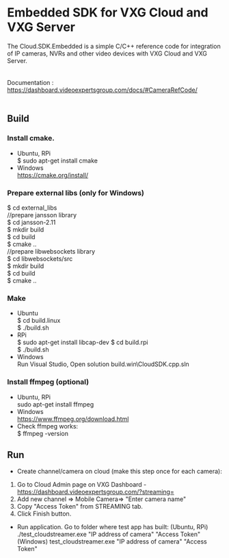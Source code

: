 # Embedded SDK for VXG Cloud and VXG Server 

The Cloud.SDK.Embedded is a simple C/C++ reference code for integration of IP cameras, NVRs and other video devices with VXG Cloud and VXG Server. 
<br>
<br>
<br>
Documentation :
https://dashboard.videoexpertsgroup.com/docs/#CameraRefCode/
<br>
<br>
## Build
### Install cmake.
- Ubuntu, RPi  
 $ sudo apt-get install cmake  
 - Windows  
 https://cmake.org/install/  
 ### Prepare external libs (only for Windows)   
 $ cd external_libs  
  //prepare jansson library  
  $ cd jansson-2.11            
  $ mkdir build                  
  $ cd build                       
  $ cmake ..                         
  //prepare libwebsockets library      
  $ cd libwebsockets/src                 
  $ mkdir build                            
  $ cd build                                 
  $ cmake ..                                   
### Make
 - Ubuntu  
 $ cd build.linux   
 $ ./build.sh   
 - RPi  
 $ sudo apt-get install libcap-dev 
 $ cd build.rpi  
 $ ./build.sh   
 - Windows   
 Run Visual Studio, Open solution build.win\CloudSDK.cpp.sln   
### Install ffmpeg (optional)  
 - Ubuntu, RPi  
 sudo apt-get install ffmpeg  
 - Windows  
 https://www.ffmpeg.org/download.html  
 - Check ffmpeg works:  
 $ ffmpeg -version  

## Run
 - Create channel/camera on cloud (make this step once for each camera):
1. Go to Cloud Admin page on VXG Dashboard - https://dashboard.videoexpertsgroup.com/?streaming=  
2. Add new channel => Mobile Camera=> "Enter camera name"  
3. Copy "Access Token" from STREAMING tab.  
4. Click Finish button.  
 - Run application. Go to folder where test app has built:
 (Ubuntu, RPi) ./test_cloudstreamer.exe "IP address of camera" "Access Token"  
 (Windows) test_cloudstreamer.exe "IP address of camera" "Access Token"  
 
